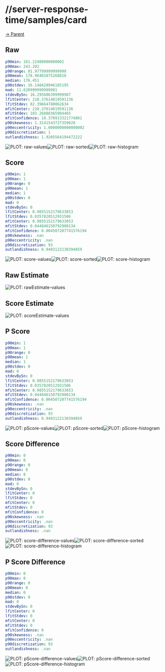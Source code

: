 
# //server-response-time/samples/card

[→ Parent](../..)


## Raw


```yaml
p90min: 161.22400000000002
p90max: 243.202
p90range: 81.97799999999998
p90mean: 178.96401075268818
median: 176.451
p90stdev: 16.148428946185195
mad: 11.620999999999981
stdevBySn: 16.295686399999987
lfitCenter: 210.37614819591136
lfitStdev: 82.39664780062634
mfitCenter: 210.37614819591136
mfitStdev: 103.26888365984465
mfitConfidence: 10.378913321774801
p90skewness: 1.3141543727359828
p90eccentricity: 1.0000000000000002
p90discretization: 1
outlandishness: 1.9205564194472222

```

![PLOT: raw-values](./raw/values.svg)![PLOT: raw-sorted](./raw/sorted.svg)![PLOT: raw-histogram](./raw/histogram.svg)
## Score


```yaml
p90min: 1
p90max: 1
p90range: 0
p90mean: 1
median: 1
p90stdev: 0
mad: 0
stdevBySn: 0
lfitCenter: 0.9855152179633853
lfitStdev: 0.0357820512931506
mfitCenter: 0.9855152179633853
mfitStdev: 0.044846150792980134
mfitConfidence: 0.004507207741576194
p90skewness: .nan
p90eccentricity: .nan
p90discretization: 93
outlandishness: 0.9403122130394859

```

![PLOT: score-values](./score/values.svg)![PLOT: score-sorted](./score/sorted.svg)![PLOT: score-histogram](./score/histogram.svg)
## Raw Estimate

![PLOT: rawEstimate-values](./rawEstimate/values.svg)
## Score Estimate

![PLOT: scoreEstimate-values](./scoreEstimate/values.svg)
## P Score


```yaml
p90min: 1
p90max: 1
p90range: 0
p90mean: 1
median: 1
p90stdev: 0
mad: 0
stdevBySn: 0
lfitCenter: 0.9855152179633853
lfitStdev: 0.0357820512931506
mfitCenter: 0.9855152179633853
mfitStdev: 0.044846150792980134
mfitConfidence: 0.004507207741576194
p90skewness: .nan
p90eccentricity: .nan
p90discretization: 93
outlandishness: 0.9403122130394859

```

![PLOT: pScore-values](./pScore/values.svg)![PLOT: pScore-sorted](./pScore/sorted.svg)![PLOT: pScore-histogram](./pScore/histogram.svg)
## Score Difference


```yaml
p90min: 0
p90max: 0
p90range: 0
p90mean: 0
median: 0
p90stdev: 0
mad: 0
stdevBySn: 0
lfitCenter: 0
lfitStdev: 0
mfitCenter: 0
mfitStdev: 0
mfitConfidence: 0
p90skewness: .nan
p90eccentricity: .nan
p90discretization: 93
outlandishness: .nan

```

![PLOT: score-difference-values](./score-difference/values.svg)![PLOT: score-difference-sorted](./score-difference/sorted.svg)![PLOT: score-difference-histogram](./score-difference/histogram.svg)
## P Score Difference


```yaml
p90min: 0
p90max: 0
p90range: 0
p90mean: 0
median: 0
p90stdev: 0
mad: 0
stdevBySn: 0
lfitCenter: 0
lfitStdev: 0
mfitCenter: 0
mfitStdev: 0
mfitConfidence: 0
p90skewness: .nan
p90eccentricity: .nan
p90discretization: 93
outlandishness: .nan

```

![PLOT: pScore-difference-values](./pScore-difference/values.svg)![PLOT: pScore-difference-sorted](./pScore-difference/sorted.svg)![PLOT: pScore-difference-histogram](./pScore-difference/histogram.svg)